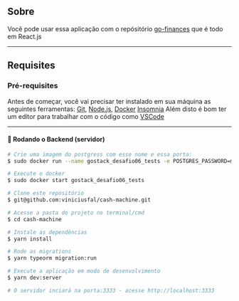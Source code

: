 ## Sobre
<p>Você pode usar essa aplicação com o repósitório <a href="https://github.com/viniciusfal/go-finance">go-finances</a> que é todo em React.js</p>

-------

## Requisites

### Pré-requisites
Antes de começar, você vai precisar ter instalado em sua máquina as seguintes ferramentas:
[Git](https://git-scm.com), [Node.js](https://nodejs.org/), 
[Docker](https://www.docker.com/) 
[Insomnia](https://insomnia.rest/)
Além disto é bom ter um editor para trabalhar com o código como [VSCode](https://code.visualstudio.com/)

-------


#### 🎲 Rodando o Backend (servidor)

```bash
# Crie uma imagem do postgress com esse nome e essa porta:
$ sudo docker run --name gostack_desafio06_tests -e POSTGRES_PASSWORD=mypassword -p 5432:5432 -d postgres

# Execute o docker
$ sudo docker start gostack_desafio06_tests

# Clone este repositório
$ git@github.com:viniciusfal/cash-machine.git

# Acesse a pasta do projeto no terminal/cmd
$ cd cash-machine

# Instale as dependências
$ yarn install

# Rode as migrations
$ yarn typeorm migration:run

# Execute a aplicação em modo de desenvolvimento
$ yarn dev:server

# O servidor inciará na porta:3333 - acesse http://localhost:3333 

```

